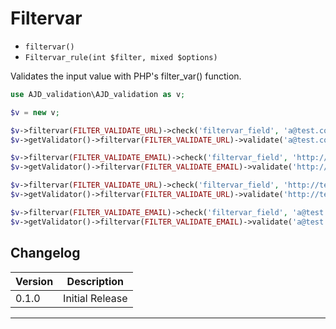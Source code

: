 # Filtervar

- `filtervar()`
- `Filtervar_rule(int $filter, mixed $options)`

Validates the input value with PHP's filter_var() function.

```php
use AJD_validation\AJD_validation as v;

$v = new v;

$v->filtervar(FILTER_VALIDATE_URL)->check('filtervar_field', 'a@test.com'); // will put error in error bag
$v->getValidator()->filtervar(FILTER_VALIDATE_URL)->validate('a@test.com'); // false

$v->filtervar(FILTER_VALIDATE_EMAIL)->check('filtervar_field', 'http://test.com'); // will put error in error bag
$v->getValidator()->filtervar(FILTER_VALIDATE_EMAIL)->validate('http://test.com'); // false

$v->filtervar(FILTER_VALIDATE_URL)->check('filtervar_field', 'http://test.com'); // validation passes
$v->getValidator()->filtervar(FILTER_VALIDATE_URL)->validate('http://test.com'); // true

$v->filtervar(FILTER_VALIDATE_EMAIL)->check('filtervar_field', 'a@test.com'); // validation passes
$v->getValidator()->filtervar(FILTER_VALIDATE_EMAIL)->validate('a@test.com'); // true

```

## Changelog

Version | Description
--------|-------------
  0.1.0 | Initial Release

***
